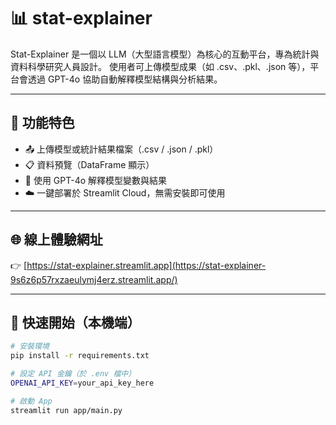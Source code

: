 # 📊 stat-explainer

Stat-Explainer 是一個以 LLM（大型語言模型）為核心的互動平台，專為統計與資料科學研究人員設計。
使用者可上傳模型成果（如 .csv、.pkl、.json 等），平台會透過 GPT-4o 協助自動解釋模型結構與分析結果。

---

## 🔧 功能特色
- 📤 上傳模型或統計結果檔案（.csv / .json / .pkl）
- 📋 資料預覽（DataFrame 顯示）
- 🤖 使用 GPT-4o 解釋模型變數與結果
- ☁️ 一鍵部署於 Streamlit Cloud，無需安裝即可使用

---

## 🌐 線上體驗網址

👉 [https://stat-explainer.streamlit.app](https://stat-explainer-9s6z6p57rxzaeulymj4erz.streamlit.app/)

---

## 🚀 快速開始（本機端）

```bash
# 安裝環境
pip install -r requirements.txt

# 設定 API 金鑰（於 .env 檔中）
OPENAI_API_KEY=your_api_key_here

# 啟動 App
streamlit run app/main.py